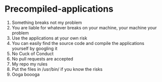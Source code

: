 # Precompiled-applications

1. Something breaks not my problem
2. You are liable for whatever breaks on your machine, your machine your problem
3. Use the applications at your own risk
4. You can easily find the source code and compile the applications yourself by googling it
5. No Cuck of Conduct
6. No pull requests are accepted
7. My repo my rules
8. Put the files in /usr/bin/ if you know the risks
9. Ooga boooga
